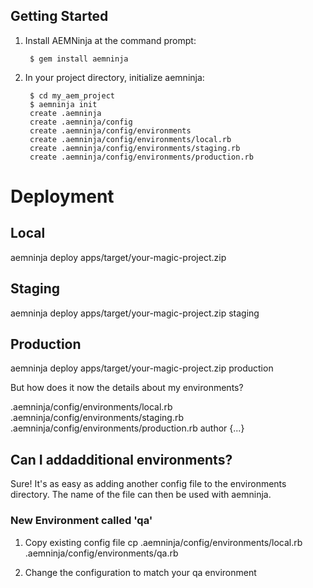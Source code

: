 ## Getting Started

1. Install AEMNinja at the command prompt:

        $ gem install aemninja

1. In your project directory, initialize aemninja:

        $ cd my_aem_project
        $ aemninja init
        create .aemninja
		create .aemninja/config
		create .aemninja/config/environments
		create .aemninja/config/environments/local.rb
		create .aemninja/config/environments/staging.rb
		create .aemninja/config/environments/production.rb


# Deployment

## Local 
aemninja deploy apps/target/your-magic-project.zip

## Staging
aemninja deploy apps/target/your-magic-project.zip staging

## Production
aemninja deploy apps/target/your-magic-project.zip production


But how does it now the details about my environments?

.aemninja/config/environments/local.rb
.aemninja/config/environments/staging.rb
.aemninja/config/environments/production.rb
author {...}

## Can I addadditional environments?

Sure! It's as easy as adding another config file to the environments directory. The name of the file can then be used with aemninja.

### New Environment called 'qa'
1. Copy existing config file
cp .aemninja/config/environments/local.rb .aemninja/config/environments/qa.rb 

2. Change the configuration to match your qa environment
